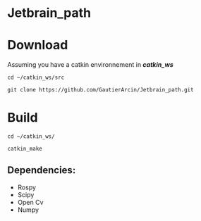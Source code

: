 # Jetbrain_path

# Download

Assuming you have a catkin environnement in **_catkin_ws_**

`cd ~/catkin_ws/src`

`git clone https://github.com/GautierArcin/Jetbrain_path.git`

# Build

`cd ~/catkin_ws/`

`catkin_make`

## Dependencies:

- Rospy
- Scipy
- Open Cv
- Numpy
